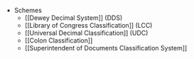 - Schemes
	- [[Dewey Decimal System]] (DDS)
	- [[Library of Congress Classification]] (LCC)
	- [[Universal Decimal Classification]] (UDC)
	- [[Colon Classification]]
	- [[Superintendent of Documents Classification System]]
